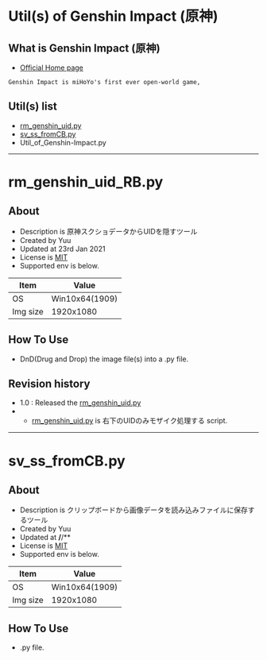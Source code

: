 # Util(s) of Genshin Impact (原神)

## What is Genshin Impact (原神) 
- [Official Home page][Genshin_Impact_Root]
```
Genshin Impact is miHoYo's first ever open-world game,
```

## Util(s) list
- [rm_genshin_uid.py][RightBottomTrimScr]
- [sv_ss_fromCB.py][ClipBoard2File]
- Util_of_Genshin-Impact.py

---

# rm_genshin_uid_RB.py
## About

- Description is 原神スクショデータからUIDを隠すツール
- Created by Yuu 
- Updated at 23rd Jan 2021
- License is [MIT][MIT_LICENSE]
- Supported env is below.

| Item | Value |
| ---- | ----- |
| OS | Win10x64(1909) |
| Img size | 1920x1080 |

## How To Use
- DnD(Drug and Drop) the image file(s) into a .py file.

## Revision history
- 1.0 : Released the [rm_genshin_uid.py][RightBottomTrimScr]
- - [rm_genshin_uid.py][RightBottomTrimScr] is 右下のUIDのみモザイク処理する script.

---

# sv_ss_fromCB.py
## About

- Description is クリップボードから画像データを読み込みファイルに保存するツール
- Created by Yuu 
- Updated at **/**/**
- License is [MIT][MIT_LICENSE]
- Supported env is below.

| Item | Value |
| ---- | ----- |
| OS | Win10x64(1909) |
| Img size | 1920x1080 |

## How To Use
- .py file.

[MIT_LICENSE]:https://ja.wikipedia.org/wiki/MIT_License
[RightBottomTrimScr]:/rm_genshin_uid_RB.py
[ClipBoard2File]:/sv_ss_fromCB.py
[Genshin_Impact_Root]:https://genshin.mihoyo.com/
